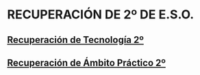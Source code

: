 # RECUPERACIÓN DE 2º DE E.S.O.

## [Recuperación de Tecnología 2º](tec2.md)

## [Recuperación de Ámbito Práctico 2º](apr2.md)
